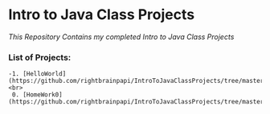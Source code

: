 # Intro to Java Class Projects
*This Repository Contains my completed Intro to Java Class Projects*


### List of Projects:
    -1. [HelloWorld](https://github.com/rightbrainpapi/IntroToJavaClassProjects/tree/master/HelloWorld) <br>
     0. [HomeWork0](https://github.com/rightbrainpapi/IntroToJavaClassProjects/tree/master/HomeWork0) 